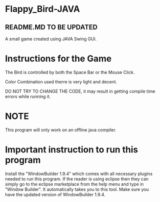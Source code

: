 # Flappy_Bird-JAVA 
## README.MD TO BE UPDATED
A small game created using JAVA Swing GUI.

# Instructions for the Game
  The Bird is controlled by both the Space Bar or the Mouse Click.
  
  Color Combination used therre is very light and decent.
  
  DO NOT TRY TO CHANGE THE CODE, it may result in getting compile time errors while running it.
  
 # NOTE
This program will only work on an offline java compiler.

# Important instruction to run this program
Install the "WindowBuilder 1.9.4" which comes with all necessary plugins needed to run this program. If the reader is using eclipse then they can simply go to the eclipse marketplace from the help menu and type in "Window Builder". It automatically takes you to this tool. Make sure you have the updated version of WindowBuilder 1.9.4.
